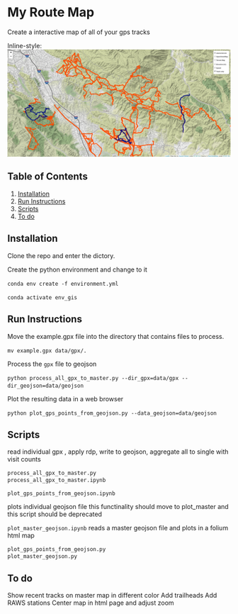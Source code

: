 
# My Route Map

Create a interactive map of all of your gps tracks 

Inline-style: 
![alt text](example.png "hover text")

## Table of Contents
1. [Installation](README.md#installation)
1. [Run Instructions](README.md#Run-instructions)
1. [Scripts](README.md#Scripts)
1. [To do](README.md#To-do)

## Installation

Clone the repo and enter the dictory.  

Create the python environment and change to it

`conda env create -f environment.yml`

`conda activate env_gis`

## Run Instructions

Move the example.gpx file into the directory that contains files to process.

`mv example.gpx data/gpx/.`

Process the `gpx` file to geojson

`python process_all_gpx_to_master.py --dir_gpx=data/gpx --dir_geojson=data/geojson`

Plot the resulting data in a web browser 

`python plot_gps_points_from_geojson.py --data_geojson=data/geojson`

## Scripts 


read individual gpx , apply rdp, write to geojson, aggregate all to single with visit counts 
```
process_all_gpx_to_master.py
process_all_gpx_to_master.ipynb
```

```
plot_gps_points_from_geojson.ipynb

```

plots individual geojson file
this functinality should move to plot_master and this script should be deprecated


`plot_master_geojson.ipynb`
reads a master geojson file and plots in a folium html map


```
plot_gps_points_from_geojson.py
plot_master_geojson.py
```

## To do 

Show recent tracks on master map in different color
Add trailheads 
Add RAWS stations
Center map in html page and adjust zoom 



